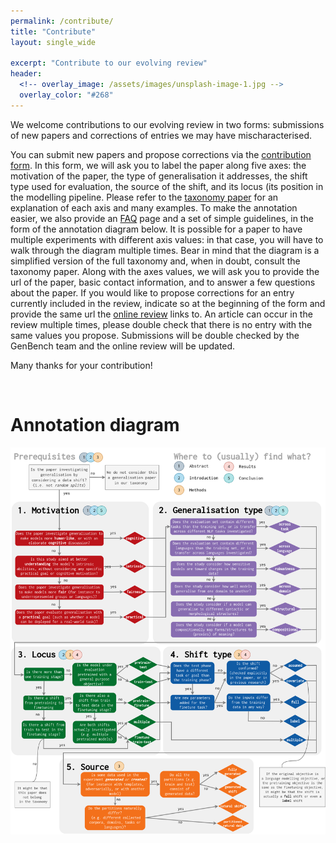 ```yaml
---
permalink: /contribute/
title: "Contribute"
layout: single_wide

excerpt: "Contribute to our evolving review"
header:
  <!-- overlay_image: /assets/images/unsplash-image-1.jpg -->
  overlay_color: "#268"
---
```


We welcome contributions to our evolving review in two forms: submissions of new papers and corrections of entries we may have mischaracterised.

You can submit new papers and propose corrections via the [contribution form](https://forms.gle/aXryWgcWmNgAabLQ6). 
In this form, we will ask you to label the paper along five axes: the motivation of the paper, the type of generalisation it addresses, the shift type used for evaluation, the source of the shift, and its locus (its position in the modelling pipeline. 
Please refer to the [taxonomy paper](https://arxiv.org/abs/2210.03050) for an explanation of each axis and many examples.
To make the annotation easier, we also provide an [FAQ](https://genbench.github.io/contribute/FAQ) page and a set of simple guidelines, in the form of the annotation diagram below. 
It is possible for a paper to have multiple experiments with different axis values: in that case, you will have to walk through the diagram multiple times. 
Bear in mind that the diagram is a simplified version of the full taxonomy and, when in doubt, consult the taxonomy paper.
Along with the axes values, we will ask you to provide the url of the paper, basic contact information, and to answer a few questions about the paper. 
If you would like to propose corrections for an entry currently included in the review, indicate so at the beginning of the form and provide the same url the [online review](https://genbench.github.io/references/) links to.
An article can occur in the review multiple times, please double check that there is no entry with the same values you propose.
Submissions will be double checked by the GenBench team and the online review will be updated. 

Many thanks for your contribution!

<br>
<h1> Annotation diagram </h1>

<center>
    <img src="/assets/images/annotation_diagram.png" alt="Annotation diagram to help annotating papers">
</center>

